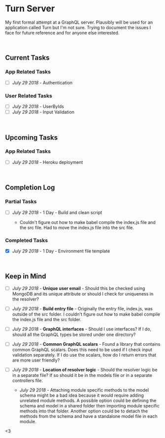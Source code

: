 # Turn Server

My first formal attempt at a GraphQL server. Plausibly will be used for an application called Turn but I'm not sure. Trying to document the issues I face for future reference and for anyone else interested.

<br>

## Current Tasks

### App Related Tasks

- [ ] _July 29 2018_ - Authentication

### User Related Tasks

- [ ] _July 29 2018_ - UserByIds
- [ ] _July 29 2018_ - Input Validation

<br>

## Upcoming Tasks

### App Related Tasks

- [ ] _July 29 2018_ - Heroku deployment

<br>

## Completion Log

### Partial Tasks

- [ ] _July 29 2018_ - 1 Day - Build and clean script

  - Couldn't figure out how to make babel compile the index.js file and the src file. Had to move the index.js file into the src file.

### Completed Tasks

- [x] _July 29 2018_ - 1 Day - Environment file template

<br>

## Keep in Mind

- [ ] _July 29 2018_ - **Unique user email** - Should this be checked using MongoDB and its unique attribute or should I check for uniqueness in the resolver?

- [ ] _July 29 2018_ - **Build entry file** - Originally the entry file, index.js, was outside of the src folder. I couldn't figure out how to make babel compile the index.js file and the src folder.

- [ ] _July 29 2018_ - **GraphQL interfaces** - Should I use interfaces? If I do, should all the GraphQL types be stored under one directory?

- [ ] _July 29 2018_ - **Common GraphQL scalars** - Found a library that contains common GraphQL scalars. Does this need to be used if I check input validation separately. If I do use the scalars, how do I return errors that are more user friendly?

- [ ] _July 29 2018_ - **Location of resolver logic** - Should the resolver logic be in a separate file? If so should it be in the models file or in a separate controllers file.

  - _July 29 2018_ - Attaching module specific methods to the model schema might be a bad idea because it would require adding unrelated module methods. A possible option could be defining the schema and model in a shared folder then importing module specific methods into that folder. Another option could be to detach the methods from the schema and have a standalone model file in each module.

<3
